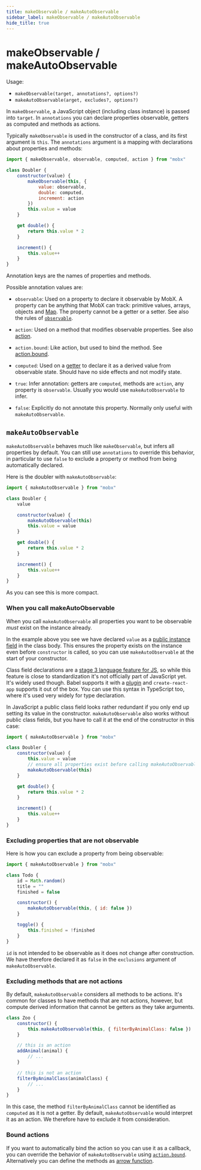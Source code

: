 ```yaml
---
title: makeObservable / makeAutoObservable
sidebar_label: makeObservable / makeAutoObservable
hide_title: true
---
```


# makeObservable / makeAutoObservable

Usage:

-   `makeObservable(target, annotations?, options?)`
-   `makeAutoObservable(arget, excludes?, options?)`

In `makeObservable`, a JavaScript object (including class instance) is passed into `target`. In `annotations` you can declare properties observable, getters as computed and methods as actions.

Typically `makeObservable` is used in the constructor of a class, and
its first argument is `this`. The `annotations` argument is a mapping with
declarations about properties and methods:

```javascript
import { makeObservable, observable, computed, action } from "mobx"

class Doubler {
    constructor(value) {
        makeObservable(this, {
            value: observable,
            double: computed,
            increment: action
        })
        this.value = value
    }

    get double() {
        return this.value * 2
    }

    increment() {
        this.value++
    }
}
```

Annotation keys are the names of properties and methods.

Possible annotation values are:

-   `observable`: Used on a property to declare it observable by MobX. A property can be anything that MobX can track: primitive values, arrays, objects and [Map](https://developer.mozilla.org/en-US/docs/Web/JavaScript/Reference/Global_Objects/Map). The property cannot be a getter or a setter. See also the rules of [`observable`](observable.md).

-   `action`: Used on a method that modifies observable properties. See also [action](action.md).

-   `action.bound`: Like action, but used to bind the method. See [action.bound](action.md#actionbound).

-   `computed`: Used on a [getter](https://developer.mozilla.org/en-US/docs/Web/JavaScript/Reference/Functions/get) to declare it as a derived value from observable state. Should have no side effects and not modify state.

*   `true`: Infer annotation: getters are `computed`, methods are `action`, any property is `observable`. Usually you would use `makeAutoObservable` to infer.

*   `false`: Explicitly do not annotate this property. Normally only useful with `makeAutoObservable`.

## `makeAutoObservable`

`makeAutoObservable` behaves much like `makeObservable`, but infers all properties by default. You can still use `annotations` to override this behavior, in particular to use `false` to exclude a property or method from being automatically declared.

Here is the doubler with `makeAutoObservable`:

```javascript
import { makeAutoObservable } from "mobx"

class Doubler {
    value

    constructor(value) {
        makeAutoObservable(this)
        this.value = value
    }

    get double() {
        return this.value * 2
    }

    increment() {
        this.value++
    }
}
```

As you can see this is more compact.

### When you call makeAutoObservable

When you call `makeAutoObservable` all properties you want to be observable
_must_ exist on the instance already.

In the example above you see we have declared `value` as a [public instance
field](https://developer.mozilla.org/en-US/docs/Web/JavaScript/Reference/Classes/Public_class_fields)
in the class body. This ensures the property exists on the instance even before
`constructor` is called, so you can use `makeAutoObservable` at the start of
your constructor.

Class field declarations are a [stage 3 language feature for
JS](https://github.com/tc39/proposal-class-fields), so while this feature is
close to standardization it's not officially part of JavaScript yet. It's
widely used though. Babel supports it with a
[plugin](https://babeljs.io/docs/en/babel-plugin-proposal-class-properties) and
`create-react-app` supports it out of the box. You can use this syntax in
TypeScript too, where it's used very widely for type declaration.

In JavaScript a public class field looks rather redundant if you only end up setting its value in the constructor. `makeAutoObservable` also works without
public class fields, but you have to call it at the end of the constructor in this case:

```javascript
import { makeAutoObservable } from "mobx"

class Doubler {
    constructor(value) {
        this.value = value
        // ensure all properties exist before calling makeAutoObservable
        makeAutoObservable(this)
    }

    get double() {
        return this.value * 2
    }

    increment() {
        this.value++
    }
}
```

### Excluding properties that are not observable

Here is how you can exclude a property from being observable:

```javascript
import { makeAutoObservable } from "mobx"

class Todo {
    id = Math.random()
    title = ""
    finished = false

    constructor() {
        makeAutoObservable(this, { id: false })
    }

    toggle() {
        this.finished = !finished
    }
}
```

`id` is not intended to be observable as it does not change after construction.
We have therefore declared it as `false` in the `exclusions` argument of
`makeAutoObservable`.

### Excluding methods that are not actions

By default, `makeAutoObservable` considers all methods to be actions. It's common for classes to have methods that are not actions, however, but compute derived information that cannot be getters as they take arguments.

```javascript
class Zoo {
    constructor() {
        this.makeAutoObservable(this, { filterByAnimalClass: false })
    }

    // this is an action
    addAnimal(animal) {
        // ...
    }

    // this is not an action
    filterByAnimalClass(animalClass) {
        // ...
    }
}
```

In this case, the method `filterByAnimalClass` cannot be identified as `computed` as it is not a getter. By default, `makeAutoObservable` would interpret it as an action. We therefore have to exclude it from consideration.

### Bound actions

If you want to automatically bind the action so you can use it as a callback, you can override the behavior of `makeAutoObservable` using [`action.bound`](action.md#actionbound). Alternatively you can define the methods as [arrow function](action.md#bound-arrow-functions).
